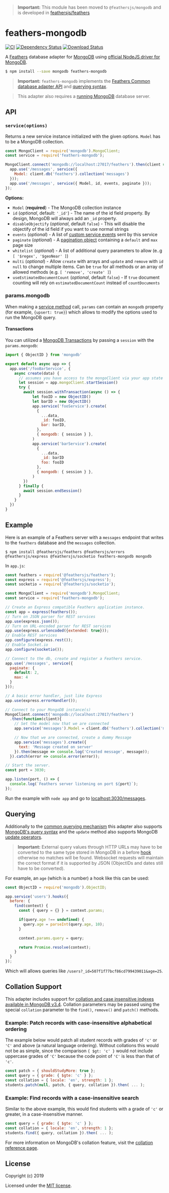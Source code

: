 > __Important:__ This module has been moved to `@feathersjs/mongodb` and is developed in [feathersjs/feathers](https://github.com/feathersjs/feathers)

# feathers-mongodb

[![CI](https://github.com/feathersjs-ecosystem/feathers-mongodb/workflows/CI/badge.svg)](https://github.com/feathersjs-ecosystem/feathers-mongodb/actions?query=workflow%3ACI)
[![Dependency Status](https://img.shields.io/david/feathersjs-ecosystem/feathers-mongodb.svg?style=flat-square)](https://david-dm.org/feathersjs-ecosystem/feathers-mongodb)
[![Download Status](https://img.shields.io/npm/dm/feathers-mongodb.svg?style=flat-square)](https://www.npmjs.com/package/feathers-mongodb)

A [Feathers](https://feathersjs.com) database adapter for [MongoDB](https://www.mongodb.org/) using [official NodeJS driver for MongoDB](https://www.npmjs.com/package/mongodb).

```bash
$ npm install --save mongodb feathers-mongodb
```

> __Important:__ `feathers-mongodb` implements the [Feathers Common database adapter API](https://docs.feathersjs.com/api/databases/common.html) and [querying syntax](https://docs.feathersjs.com/api/databases/querying.html).

> This adapter also requires a [running MongoDB](https://docs.mongodb.com/getting-started/shell/#) database server.


## API

### `service(options)`

Returns a new service instance initialized with the given options. `Model` has to be a MongoDB collection.

```js
const MongoClient = require('mongodb').MongoClient;
const service = require('feathers-mongodb');

MongoClient.connect('mongodb://localhost:27017/feathers').then(client => {
  app.use('/messages', service({
    Model: client.db('feathers').collection('messages')
  }));
  app.use('/messages', service({ Model, id, events, paginate }));
});
```

__Options:__

- `Model` (**required**) - The MongoDB collection instance
- `id` (*optional*, default: `'_id'`) - The name of the id field property. By design, MongoDB will always add an `_id` property.
- `disableObjectify` (*optional*, default `false`) - This will disable the objectify of the id field if you want to use normal strings
- `events` (*optional*) - A list of [custom service events](https://docs.feathersjs.com/api/events.html#custom-events) sent by this service
- `paginate` (*optional*) - A [pagination object](https://docs.feathersjs.com/api/databases/common.html#pagination) containing a `default` and `max` page size
- `whitelist` (*optional*) - A list of additional query parameters to allow (e..g `[ '$regex', '$geoNear' ]`)
- `multi` (*optional*) - Allow `create` with arrays and `update` and `remove` with `id` `null` to change multiple items. Can be `true` for all methods or an array of allowed methods (e.g. `[ 'remove', 'create' ]`)
- `useEstimatedDocumentCount` (*optional*, default `false`) - If `true` document counting will rely on `estimatedDocumentCount` instead of `countDocuments`

### params.mongodb

When making a [service method](https://docs.feathersjs.com/api/services.html) call, `params` can contain an `mongodb` property (for example, `{upsert: true}`) which allows to modify the options used to run the MongoDB query.

#### Transactions

You can utilized a [MongoDB Transactions](https://docs.mongodb.com/manual/core/transactions/) by passing a `session` with the `params.mongodb`:

```js
import { ObjectID } from 'mongodb'

export default async app => {
  app.use('/fooBarService', {
    async create(data) {
      // assumes you have access to the mongoClient via your app state
      let session = app.mongoClient.startSession()
      try {
        await session.withTransaction(async () => {
            let fooID = new ObjectID()
            let barID = new ObjectID()
            app.service('fooService').create(
              {
                ...data,
                _id: fooID,
                bar: barID,
              },
              { mongodb: { session } },
            )
            app.service('barService').create(
              {
                ...data,
                _id: barID
                foo: fooID
              },
              { mongodb: { session } },
            )
        })
      } finally {
        await session.endSession()
      }
    }
  })
}
```

## Example

Here is an example of a Feathers server with a `messages` endpoint that writes to the `feathers` database and the `messages` collection.

```
$ npm install @feathersjs/feathers @feathersjs/errors @feathersjs/express @feathersjs/socketio feathers-mongodb mongodb
```

In `app.js`:

```js
const feathers = require('@feathersjs/feathers');
const express = require('@feathersjs/express');
const socketio = require('@feathersjs/socketio');

const MongoClient = require('mongodb').MongoClient;
const service = require('feathers-mongodb');

// Create an Express compatible Feathers application instance.
const app = express(feathers());
// Turn on JSON parser for REST services
app.use(express.json());
// Turn on URL-encoded parser for REST services
app.use(express.urlencoded({extended: true}));
// Enable REST services
app.configure(express.rest());
// Enable Socket.io
app.configure(socketio());

// Connect to the db, create and register a Feathers service.
app.use('/messages', service({
  paginate: {
    default: 2,
    max: 4
  }
}));

// A basic error handler, just like Express
app.use(express.errorHandler());

// Connect to your MongoDB instance(s)
MongoClient.connect('mongodb://localhost:27017/feathers')
  .then(function(client){
    // Set the model now that we are connected
    app.service('messages').Model = client.db('feathers').collection('messages');

    // Now that we are connected, create a dummy Message
    app.service('messages').create({
      text: 'Message created on server'
    }).then(message => console.log('Created message', message));
  }).catch(error => console.error(error));

// Start the server.
const port = 3030;

app.listen(port, () => {
  console.log(`Feathers server listening on port ${port}`);
});
```

Run the example with `node app` and go to [localhost:3030/messages](http://localhost:3030/messages).


## Querying

Additionally to the [common querying mechanism](https://docs.feathersjs.com/api/databases/querying.html) this adapter also supports [MongoDB's query syntax](https://docs.mongodb.com/v3.2/tutorial/query-documents/) and the `update` method also supports MongoDB [update operators](https://docs.mongodb.com/v3.2/reference/operator/update/).

> **Important:** External query values through HTTP URLs may have to be converted to the same type stored in MongoDB in a before [hook](https://docs.feathersjs.com/api/hooks.html) otherwise no matches will be found. Websocket requests will maintain the correct format if it is supported by JSON (ObjectIDs and dates still have to be converted).

For example, an `age` (which is a number) a hook like this can be used:

```js
const ObjectID = require('mongodb').ObjectID;

app.service('users').hooks({
  before: {
    find(context) {
      const { query = {} } = context.params;

      if(query.age !== undefined) {
        query.age = parseInt(query.age, 10);
      }

      context.params.query = query;

      return Promise.resolve(context);
    }
  }
});
```

Which will allows queries like `/users?_id=507f1f77bcf86cd799439011&age=25`.

## Collation Support

This adapter includes support for [collation and case insensitive indexes available in MongoDB v3.4](https://docs.mongodb.com/manual/release-notes/3.4/#collation-and-case-insensitive-indexes). Collation parameters may be passed using the special `collation` parameter to the `find()`, `remove()` and `patch()` methods.

### Example: Patch records with case-insensitive alphabetical ordering

The example below would patch all student records with grades of `'c'` or `'C'` and above (a natural language ordering). Without collations this would not be as simple, since the comparison `{ $gt: 'c' }` would not include uppercase grades of `'C'` because the code point of `'C'` is less than that of `'c'`.

```js
const patch = { shouldStudyMore: true };
const query = { grade: { $gte: 'c' } };
const collation = { locale: 'en', strength: 1 };
students.patch(null, patch, { query, collation }).then( ... );
```

### Example: Find records with a case-insensitive search

Similar to the above example, this would find students with a grade of `'c'` or greater, in a case-insensitive manner.

```js
const query = { grade: { $gte: 'c' } };
const collation = { locale: 'en', strength: 1 };
students.find({ query, collation }).then( ... );
```

For more information on MongoDB's collation feature, visit the [collation reference page](https://docs.mongodb.com/manual/reference/collation/).

## License

Copyright (c) 2019

Licensed under the [MIT license](LICENSE).
